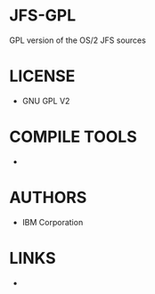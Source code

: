 # JFS-GPL
GPL version of the OS/2 JFS sources

LICENSE
===============
* GNU GPL V2

COMPILE TOOLS
===============
* 
 
AUTHORS
===============
* IBM Corporation

LINKS
===============
* 
